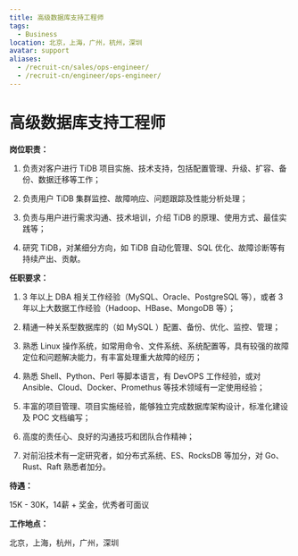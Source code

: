```yaml
---
title: 高级数据库支持工程师
tags:
  - Business
location: 北京，上海，广州，杭州，深圳 
avatar: support
aliases:
  - /recruit-cn/sales/ops-engineer/
  - /recruit-cn/engineer/ops-engineer/
---
```


# 高级数据库支持工程师

**岗位职责：**

1. 负责对客户进行 TiDB 项目实施、技术支持，包括配置管理、升级、扩容、备份、数据迁移等工作；

2. 负责用户 TiDB 集群监控、故障响应、问题跟踪及性能分析处理；

3. 负责与用户进行需求沟通、技术培训，介绍 TiDB 的原理、使用方式、最佳实践等；

4. 研究 TiDB，对某细分方向，如 TiDB 自动化管理、SQL 优化、故障诊断等有持续产出、贡献。

**任职要求：**

1. 3 年以上 DBA 相关工作经验（MySQL、Oracle、PostgreSQL 等），或者 3 年以上大数据工作经验（Hadoop、HBase、MongoDB 等）；

2. 精通一种关系型数据库的（如 MySQL ）配置、备份、优化、监控、管理；

3. 熟悉 Linux 操作系统，如常用命令、文件系统、系统配置等，具有较强的故障定位和问题解决能力，有丰富处理重大故障的经历；

4. 熟悉 Shell、Python、Perl 等脚本语言，有 DevOPS 工作经验，或对 Ansible、Cloud、Docker、Promethus 等技术领域有一定使用经验；

5. 丰富的项目管理、项目实施经验，能够独立完成数据库架构设计，标准化建设及 POC 文档编写；

6. 高度的责任心、良好的沟通技巧和团队合作精神；

7. 对前沿技术有一定研究者，如分布式系统、ES、RocksDB 等加分，对 Go、Rust、Raft 熟悉者加分。

**待遇：**

15K - 30K，14薪 + 奖金，优秀者可面议

**工作地点：**

北京，上海，杭州，广州，深圳
